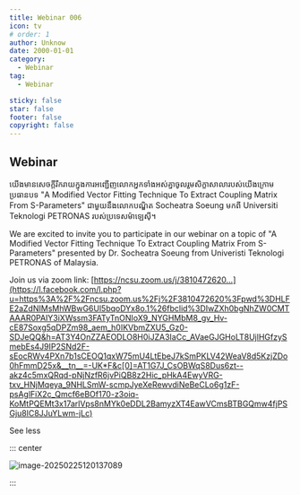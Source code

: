 ```yaml
---
title: Webinar 006
icon: tv
# order: 1
author: Unknow
date: 2000-01-01
category:
  - Webinar
tag:
  - Webinar

sticky: false
star: false
footer: false
copyright: false
---
```


## Webinar

យើងមានសេចក្តីរីករាយក្នុងការអញ្ជើញលោកអ្នកទាំងអស់គ្នាចូលរួមសិក្ខាសាលារបស់យើងក្រោមប្រធានបទ "A Modified Vector Fitting Technique To Extract Coupling Matrix From S-Parameters" ជាមួយនឹងលោកបណ្ឌិត Socheatra Soeung មកពី Universiti Teknologi PETRONAS របស់ប្រទេសម៉ាឡេស៊ី។

We are excited to invite you to participate in our webinar on a topic of "A Modified Vector Fitting Technique To Extract Coupling Matrix From S-Parameters" presented by Dr. Socheatra Soeung from Univeristi Teknologi PETRONAS of Malaysia.

Join us via zoom link: [https://ncsu.zoom.us/j/3810472620...](https://l.facebook.com/l.php?u=https%3A%2F%2Fncsu.zoom.us%2Fj%2F3810472620%3Fpwd%3DHLFE2aZdNIMsMhWBwG6Ul5bqoDYx8o.1%26fbclid%3DIwZXh0bgNhZW0CMTAAAR0PAIY3iXWssm3FATyTnONIoX9_NYGHMbM8_gv_Hv-cE87Soxg5qDPZm98_aem_h0IKVbmZXU5_Gz0-SDJeQQ&h=AT3Y4OnZZAEODLO8H0iJZA3IaCc_AVaeGJGHoLT8UjlHGfzySmebEs4J9IP2SNd2F-sEocRWv4PXn7b1sCEOQ1qxW75mU4LtEbeJ7kSmPKLV42WeaV8d5KzjZDo0hFmmD25x&__tn__=-UK*F&c[0]=AT1G7J_CsOBWqS8Dus6zt--akz4c5mxQRqd-pNjNzfR6jvPiQB8z2Hic_pHkA4EwyVRG-txv_HNjMqeya_9NHLSmW-scmpJyeXeRewvdiNeBeCLo6g1zF-psAglFiX2c_Qmcf6eBOf170-z3oiq-KoMtPQEMt3x17arlVps8nMYk0eDDL2BamyzXT4EawVCmsBTBGQmw4fjPSGju8lC8JJuYLwm-jLc) 

See less

::: center

<img src="C:\Users\muysengly\Desktop\my_github\cics\src\webinar\image-20250225120137089.png" alt="image-20250225120137089" />

:::
